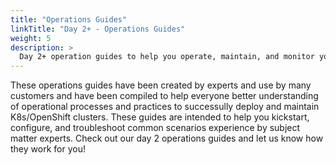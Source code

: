 ```yaml
---
title: "Operations Guides"
linkTitle: "Day 2+ - Operations Guides"
weight: 5
description: >
  Day 2+ operation guides to help you operate, maintain, and monitor your clusters.
---
```


These operations guides have been created by experts and use by many customers and have been compiled to help everyone better understanding of operational processes and practices to successully deploy and maintain K8s/OpenShift clusters. These guides are intended to help you kickstart, configure, and troubleshoot common scenarios experience by subject matter experts. Check out our day 2 operations guides and let us know how they work for you!

